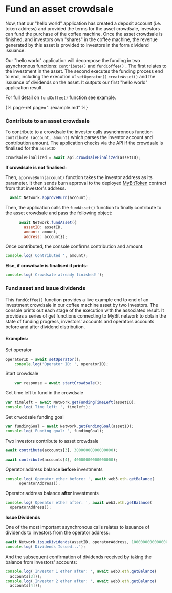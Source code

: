 # Fund an asset crowdsale

Now, that our "hello world" application has created a deposit account \(i.e. token address\) and provided the terms for the asset crowdsale, investors can fund the purchase of the coffee machine. Once the asset crowdsale is finished, and investors own "shares" in the coffee machine, the revenue generated by this asset is provided to investors in the form dividend issuance. 

Our "hello world" application will decompose the funding in two asynchronous functions: `contribute()` and `fundCoffee()` . The first relates to the investment in the asset. The second executes the funding process end to end, including the execution of `setOperator()` `createAsset()` and the issuance of dividends on the asset. It outputs our first "hello world" application result.

For full detail on `fundCoffee()` function see example.

{% page-ref page="../example.md" %}

### Contribute to an asset crowdsale

To contribute to a crowdsale the investor calls asynchronous function `contribute (account, amount)` which parses the investor account and contribution amount. The application checks via the API if the crowdsale is finalised for the `assetID` 

```javascript
crowdsaleFinalized = await api.crowdsaleFinalized(assetID);
```

**If crowdsale is not finalised:**

Then, `approveBurn(account)` function takes the investor address as its parameter. It then sends burn approval to the deployed [MyBitToken](https://github.com/MyBitFoundation/MyBit-Network.tech/blob/master/contracts/tokens/erc20/BurnableToken.sol) contract from that investor's address.

```javascript
  await Network.approveBurn(account);
```

Then, the application calls the `fundAsset()` function to finally contribute to the   asset crowdsale and pass the following object:

```javascript
      await Network.fundAsset({
        assetID: assetID,
        amount: amount,
        address: account});
```

Once contributed, the console confirms contribution and amount: 

```javascript
console.log('Contributed ', amount);
```

**Else, if crowdsale is finalised it prints:**

```javascript
console.log('Crowdsale already finished!');
```

### Fund asset and issue dividends

This `fundCoffee()` function provides a live example end to end of an investment crowdsale in our coffee machine asset by two investors. The console prints out each stage of the execution with the associated result. It provides a series of get functions connecting to MyBit network to obtain the state of funding progress, investors' accounts and operators accounts before and after dividend distribution.

#### Examples: 

Set operator

```javascript
operatorID = await setOperator();
    console.log('Operator ID: ', operatorID);
```

Start crowdsale

```javascript
    var response = await startCrowdsale();
```

Get time left to fund in the crowdsale

```javascript
var timeleft = await Network.getFundingTimeLeft(assetID);
console.log('Time left: ', timeleft);
```

Get crwodsale funding goal

```javascript
var fundingGoal = await Network.getFundingGoal(assetID);
console.log('Funding goal: ', fundingGoal);
```

Two investors contribute to asset crowdsale

```javascript
await contribute(accounts[3], 30000000000000000);
```

```javascript
await contribute(accounts[4], 40000000000000000);
```

Operator address balance **before** investments 

```javascript
console.log('Operator ether before: ', await web3.eth.getBalance(
      operatorAddress));
```

Operator address balance **after** investments

```javascript
console.log('Operator ether after: ', await web3.eth.getBalance(
  operatorAddress));
```

**Issue Dividends**

One of the most important asynchronous calls relates to issuance of dividends to investors from the operator address: 

```javascript
await Network.issueDividends(assetID, operatorAddress, 10000000000000000);
console.log('Dividends Issued...');
```

And the subsequent confirmation of dividends received by taking the balance from investors' accounts:

```javascript
console.log('Investor 1 ether after: ', await web3.eth.getBalance(
  accounts[3]));
console.log('Investor 2 ether after: ', await web3.eth.getBalance(
  accounts[4]));
```

